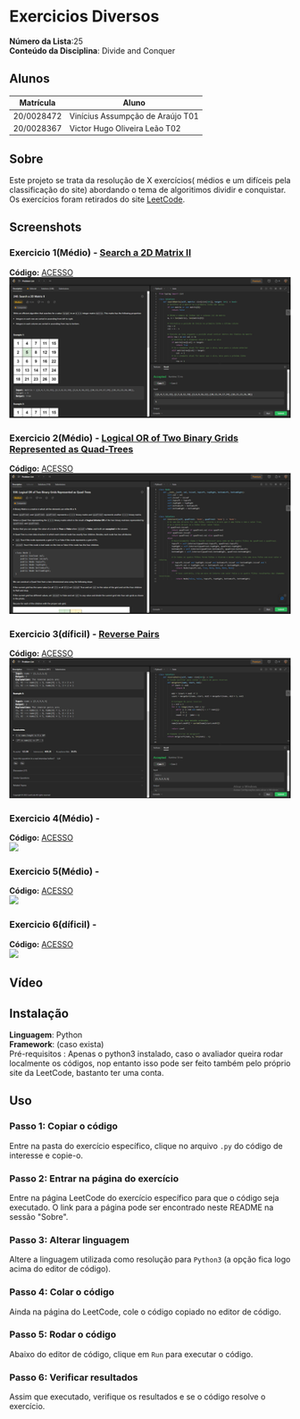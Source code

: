 # Exercicios Diversos

**Número da Lista**:25<br>
**Conteúdo da Disciplina**: Divide and Conquer<br>

## Alunos
|Matrícula | Aluno |
| -- | -- |
| 20/0028472  |  Vinícius Assumpção de Araújo T01 |
| 20/0028367  |  Victor Hugo Oliveira Leão T02 |

## Sobre 
Este projeto se trata da resolução de X exercícios( médios e um difíceis pela classificação do site) abordando o tema de algoritimos dividir e conquistar. Os exercícios foram retirados do site [LeetCode](https://leetcode.com).

## Screenshots

### Exercicio 1(Médio) - [Search a 2D Matrix II](https://leetcode.com/problems/search-a-2d-matrix-ii/)
**Código:** [ACESSO](Search2DMatrix/Search2DMatrix.py)<br>
![Search a 2D Matrix II](assets/SearchMatrix.png)

### Exercicio 2(Médio) - [Logical OR of Two Binary Grids Represented as Quad-Trees](https://leetcode.com/problems/logical-or-of-two-binary-grids-represented-as-quad-trees/)
**Código:** [ACESSO](LogicalQuad/Logical.py)<br>
![Logical OR of Two Binary Grids Represented as Quad-Trees](assets/Logical.png)

### Exercicio 3(díficil) - [Reverse Pairs](https://leetcode.com/problems/reverse-pairs/)
**Código:** [ACESSO](ReversePairs/Reverse.py)<br>
![Reverse Pairs](assets/Reverse.png)

### Exercicio 4(Médio) - []()
**Código:** [ACESSO]()<br>
![](assets/)

### Exercicio 5(Médio) - []()
**Código:** [ACESSO]()<br>
![](assets/)

### Exercicio 6(díficil) - []()
**Código:** [ACESSO](y)<br>
![](assets/)

## Vídeo


## Instalação 
**Linguagem**: Python<br>
**Framework**: (caso exista)<br>
Pré-requisitos : Apenas o python3 instalado, caso o avaliador queira rodar localmente os códigos, nop entanto isso pode ser feito também pelo próprio site da LeetCode, bastanto ter uma conta. 

## Uso 

### Passo 1: Copiar o código
Entre na pasta do exercício específico, clique no arquivo `.py` do código de interesse e copie-o.

### Passo 2: Entrar na página do exercício
Entre na página LeetCode do exercício específico para que o código seja executado. O link para a página pode ser encontrado neste README na sessão "Sobre".

### Passo 3: Alterar linguagem
Altere a linguagem utilizada como resolução para `Python3` (a opção fica logo acima do editor de código).

### Passo 4: Colar o código
Ainda na página do LeetCode, cole o código copiado no editor de código.

### Passo 5: Rodar o código
Abaixo do editor de código, clique em `Run` para executar o código.

### Passo 6: Verificar resultados
Assim que executado, verifique os resultados e se o código resolve o exercício.




